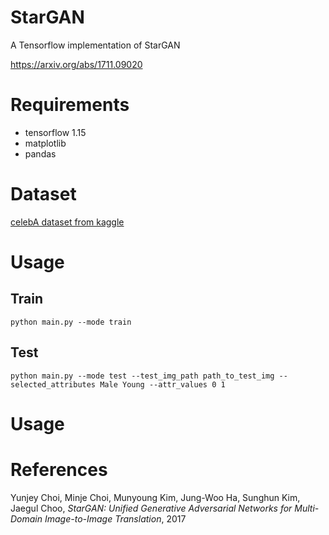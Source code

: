 # StarGAN
A Tensorflow implementation of StarGAN

https://arxiv.org/abs/1711.09020

# Requirements
* tensorflow 1.15
* matplotlib
* pandas

# Dataset
[celebA dataset from kaggle](https://www.kaggle.com/jessicali9530/celeba-dataset)

# Usage
 ## Train
 `python main.py --mode train`
 ## Test
 `python main.py --mode test --test_img_path path_to_test_img --selected_attributes Male Young --attr_values 0 1`

# Usage

# References
Yunjey Choi, Minje Choi, Munyoung Kim, Jung-Woo Ha, Sunghun Kim, Jaegul Choo, <em>StarGAN: Unified Generative Adversarial Networks for Multi-Domain Image-to-Image Translation</em>, 2017
